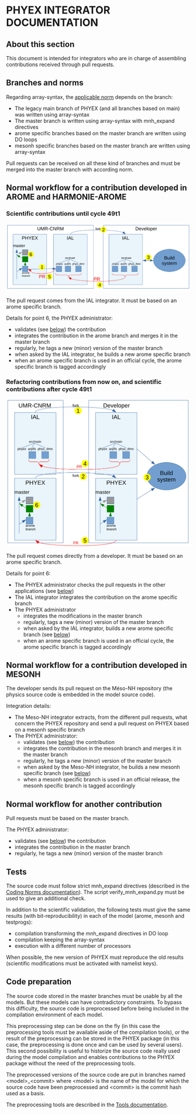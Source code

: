 # PHYEX INTEGRATOR DOCUMENTATION

## About this section

This document is intended for integrators who are in charge of assembling contributions received through pull requests.

## Branches and norms

Regarding array-syntax, the [applicable norm](./CodingNorms.md) depends on the branch:

  - The legacy main branch of PHYEX (and all branches based on main) was written using array-syntax
  - The master branch is written using array-syntax with mnh\_expand directives
  - arome specific branches based on the master branch are written using DO loops
  - mesonh specific branches based on the master branch are written using array-syntax

Pull requests can be received on all these kind of branches and must be merged into the master branch with according norm.

## Normal workflow for a contribution developed in AROME and HARMONIE-AROME

### Scientific contributions until cycle 49t1

![](./AROMEworkflow1.svg)

The pull request comes from the IAL integrator. It must be based on an arome specific branch.

Details for point 6, the PHYEX administrator:

  - validates (see [below](#tests)) the contribution
  - integrates the contribution in the arome branch and merges it in the master branch
  - regularly, he tags a new (minor) version of the master branch
  - when asked by the IAL integrator, he builds a new arome specific branch
  - when an arome specific branch is used in an official cycle, the arome specific branch is tagged accordingly

### Refactoring contributions from now on, and scientific contributions after cycle 49t1

![](./AROMEworkflow2.svg)

The pull request comes directly from a developer. It must be based on an arome specific branch.

Details for point 6:

  - The PHYEX administrator checks the pull requests in the other applications (see [below](#tests))
  - The IAL integrator integrates the contribution on the arome specific branch
  - The PHYEX administrator
    - integrates the modifications in the master branch
    - regularly, tags a new (minor) version of the master branch
    - when asked by the IAL integrator, builds a new arome specific branch (see [below](#code-preparation))
    - when an arome specific branch is used in an official cycle, the arome specific branch is tagged accordingly

## Normal workflow for a contribution developed in MESONH

The developer sends its pull request on the Méso-NH repository (the physics source code is embedded in the model source code).

Integration details:

  - The Meso-NH integrator extracts, from the different pull requests, what concern the PHYEX repository and send a pull request on PHYEX based on a mesonh specific branch
  - The PHYEX administrator:
    - validates (see [below](#tests)) the contribution
    - integrates the contribution in the mesonh branch and merges it in the master branch
    - regularly, he tags a new (minor) version of the master branch
    - when asked by the Meso-NH integrator, he builds a new mesonh specific branch (see [below](#code-preparation))
    - when a mesonh specific branch is used in an official release, the mesonh specific branch is tagged accordingly

## Normal workflow for another contribution

Pull requests must be based on the master branch.

The PHYEX administrator:

  - validates (see [below](#tests)) the contribution
  - integrates the contribution in the master branch
  - regularly, he tags a new (minor) version of the master branch

## Tests

The source code must follow strict mnh\_expand directives (described in the [Coding Norms documentation](./CodingNorms.md)). The script verify\_mnh\_expand.py must be used to give an additional check.

In addition to the scientific validation, the following tests must give the same results (with bit-reproducibility) in each of the model (arome, mesonh and testprogs):

  - compilation transforming the mnh\_expand directives in DO loop
  - compilation keeping the array-syntax
  - execution with a different number of processors

When possible, the new version of PHYEX must reproduce the old results (scientific modifications must be activated with namelist keys).

## Code preparation

The source code stored in the master branches must be usable by all the models. But these models can have contradictory constraints. To bypass this difficulty, the source code is preprocessed before being included in the compilation environment of each model.

This preprocessing step can be done on the fly (in this case the preprocessing tools must be available aside of the compilation tools), or the result of the preprocessing can be stored in the PHYEX package (in this case, the preprocessing is done once and can be used by several users).
This second possibility is useful to historize the source code really used during the model compilation and enables contributions to the PHYEX package without the need of the preprocessing tools.

The preprocessed versions of the source code are put in branches named \<model\>\_\<commit\> where \<model\> is the name of the model for which the source code have been preprocessed and \<commit\> is the commit hash used as a basis.

The preprocessing tools are described in the [Tools documentation](./Tools.md).

